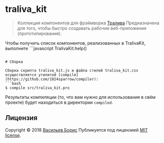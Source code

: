 # traliva_kit

>Коллекция компонентов для фрэймворка [Тралива](https://github.com/1024sparrow/traliva)
>Предназначена для того, чтобы быстро создавать рабочие веб-приложения (прототипирования).

Чтобы получить список компонентов, реализованных в TralivaKit, выполните ```javascript
TralivaKit.help()
``` в консоли браузера. Там же описано, как посмотреть справку по каждому отдельному компоненту.

# Сборка

Сборка скрипта traliva_kit.js и файла стилей traliva_kit.css осуществляется утилитой [compile](https://github.com/1024sparrow/compiler):
```bash
$ compile src/traliva_kit.pro
```
Результаты компиляции (то, что вам нужно для использования в свём проекте) будет находиться в директории ```compiled```.

## Лицензия

Copyright © 2018 [Васильев Борис](https://github.com/1024sparrow)
Публикуется под лицензией [MIT license](https://github.com/1024sparrow/traliva/blob/master/LICENSE).
